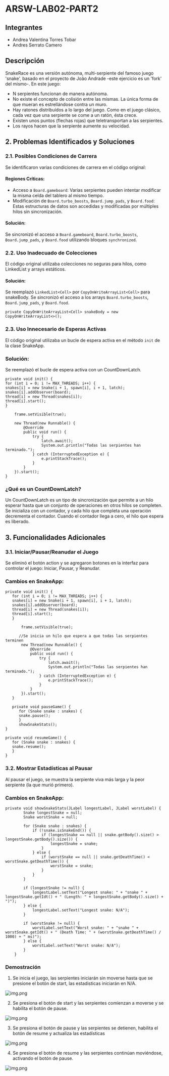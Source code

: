 # ARSW-LAB02-PART2

## Integrantes

- Andrea Valentina Torres Tobar
- Andres Serrato Camero

## Descripción

SnakeRace es una versión autónoma, multi-serpiente del famoso juego 'snake', basado en el proyecto de João Andrade -este ejercicio es un 'fork' del mismo-. En este juego:

- N serpientes funcionan de manera autónoma.
- No existe el concepto de colisión entre las mismas. La única forma de que mueran es estrellándose contra un muro.
- Hay ratones distribuídos a lo largo del juego. Como en el juego clásico, cada vez que una serpiente se come a un ratón, ésta crece.
- Existen unos puntos (flechas rojas) que teletransportan a las serpientes.
- Los rayos hacen que la serpiente aumente su velocidad.

## 2. Problemas Identificados y Soluciones

### 2.1. Posibles Condiciones de Carrera

Se identificaron varias condiciones de carrera en el código original:

#### Regiones Críticas:

- Acceso a `Board.gameboard`: Varias serpientes pueden intentar modificar la misma celda del tablero al mismo tiempo.
- Modificación de `Board.turbo_boosts`, `Board.jump_pads`, y `Board.food`: Estas estructuras de datos son accedidas y modificadas por múltiples hilos sin sincronización.

#### Solución:
Se sincronizó el acceso a `Board.gameboard`, `Board.turbo_boosts`, `Board.jump_pads`, y `Board.food` utilizando bloques `synchronized`.

### 2.2. Uso Inadecuado de Colecciones

El código original utilizaba colecciones no seguras para hilos, como LinkedList y arrays estáticos.

#### Solución:

Se reemplazó `LinkedList<Cell>` por `CopyOnWriteArrayList<Cell>` para snakeBody.
Se sincronizó el acceso a los arrays `Board.turbo_boosts`, `Board.jump_pads`, y `Board.food`.

```
private CopyOnWriteArrayList<Cell> snakeBody = new CopyOnWriteArrayList<>();
```

### 2.3. Uso Innecesario de Esperas Activas

El código original utilizaba un bucle de espera activa en el método `init` de la clase SnakeApp.

### Solución:

Se reemplazó el bucle de espera activa con un CountDownLatch.

```
private void init() {
for (int i = 0; i != MAX_THREADS; i++) {
snakes[i] = new Snake(i + 1, spawn[i], i + 1, latch);
snakes[i].addObserver(board);
thread[i] = new Thread(snakes[i]);
thread[i].start();
}

    frame.setVisible(true);

    new Thread(new Runnable() {
        @Override
        public void run() {
            try {
                latch.await();
                System.out.println("Todas las serpientes han terminado.");
            } catch (InterruptedException e) {
                e.printStackTrace();
            }
        }
    }).start();
}
```
### ¿Qué es un CountDownLatch?
Un CountDownLatch es un tipo de sincronización que permite a un hilo esperar hasta que un conjunto de operaciones en otros hilos se completen. Se inicializa con un contador, y cada hilo que completa una operación decrementa el contador. Cuando el contador llega a cero, el hilo que espera es liberado.

## 3. Funcionalidades Adicionales

### 3.1. Iniciar/Pausar/Reanudar el Juego

Se eliminó el botón action y se agregaron botones en la interfaz para controlar el juego: Iniciar, Pausar, y Reanudar.

### Cambios en SnakeApp:

```
private void init() {
   for (int i = 0; i != MAX_THREADS; i++) {
   snakes[i] = new Snake(i + 1, spawn[i], i + 1, latch);
   snakes[i].addObserver(board);
   thread[i] = new Thread(snakes[i]);
   thread[i].start();
   }
   
       frame.setVisible(true);
   
      //Se inicia un hilo que espera a que todas las serpientes terminen
       new Thread(new Runnable() {
           @Override
           public void run() {
               try {
                   latch.await();
                   System.out.println("Todas las serpientes han terminado.");
               } catch (InterruptedException e) {
                   e.printStackTrace();
               }
           }
       }).start();
   }
   
   private void pauseGame() {
      for (Snake snake : snakes) {
      snake.pause();
      }
      showSnakeStats();
}

private void resumeGame() {
   for (Snake snake : snakes) {
   snake.resume();
   }
}
```
### 3.2. Mostrar Estadísticas al Pausar

Al pausar el juego, se muestra la serpiente viva más larga y la peor serpiente (la que murió primero).

### Cambios en SnakeApp:

```
private void showSnakeStats(JLabel longestLabel, JLabel worstLabel) {
        Snake longestSnake = null;
        Snake worstSnake = null;

        for (Snake snake : snakes) {
            if (!snake.isSnakeEnd()) {
                if (longestSnake == null || snake.getBody().size() > longestSnake.getBody().size()) {
                    longestSnake = snake;
                }
            } else {
                if (worstSnake == null || snake.getDeathTime() < worstSnake.getDeathTime()) {
                    worstSnake = snake;
                }
            }
        }

        if (longestSnake != null) {
            longestLabel.setText("Longest snake: " + "snake " + longestSnake.getIdt() + " (Length: " + longestSnake.getBody().size() + ")");
        } else {
            longestLabel.setText("Longest snake: N/A");
        }

        if (worstSnake != null) {
            worstLabel.setText("Worst snake: " + "snake " + worstSnake.getIdt() + " (Death Time: " + (worstSnake.getDeathTime() / 1000) + " ms)");
        } else {
            worstLabel.setText("Worst snake: N/A");
        }
    }
```

### Demostración

1. Se inicia el juego, las serpientes iniciarán sin moverse hasta que se presione el botón de start, las estadisticas iniciarán en N/A.

![img.png](src/main/resources/Img/img.png)

2. Se presiona el botón de start y las serpientes comienzan a moverse y se habilita el botón de pause.

![img.png](src/main/resources/Img/img2.png)

3. Se presiona el botón de pause y las serpientes se detienen, habilita el botón de resume y actualiza las estadísticas

![img.png](src/main/resources/Img/img3.png)

4. Se presiona el botón de resume y las serpientes continúan moviéndose, activando el botón de pause.

![img.png](src/main/resources/Img/img4.png)

